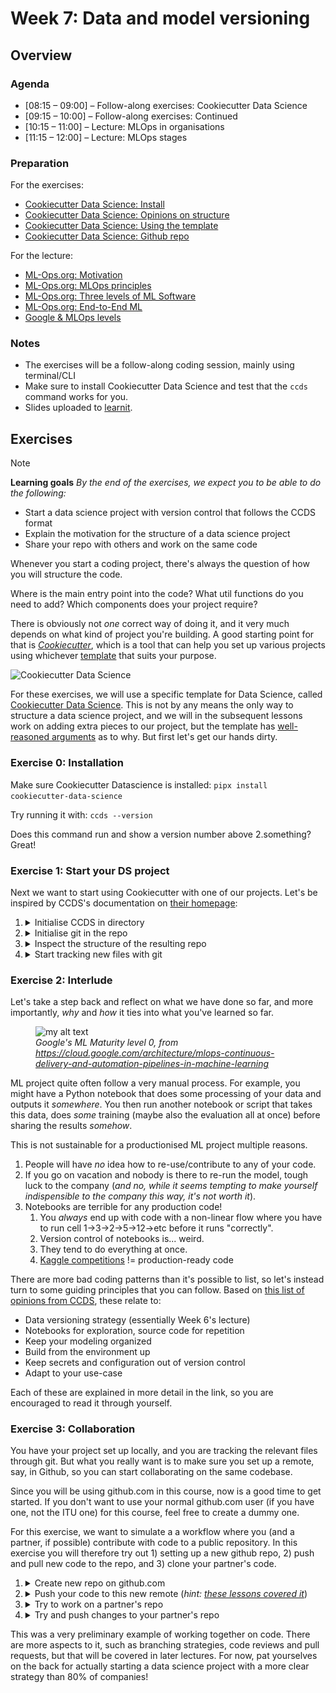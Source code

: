 # Week 7: Data and model versioning

## Overview

### Agenda

 * [08:15 – 09:00] – Follow-along exercises: Cookiecutter Data Science
 * [09:15 – 10:00] – Follow-along exercises: Continued
 * [10:15 – 11:00] – Lecture: MLOps in organisations
 * [11:15 – 12:00] – Lecture: MLOps stages

### Preparation

For the exercises:

* [Cookiecutter Data Science: Install](https://cookiecutter-data-science.drivendata.org/)
* [Cookiecutter Data Science: Opinions on structure](https://cookiecutter-data-science.drivendata.org/opinions/)
* [Cookiecutter Data Science: Using the template](https://cookiecutter-data-science.drivendata.org/using-the-template/)
* [Cookiecutter Data Science: Github repo](https://github.com/drivendataorg/cookiecutter-data-science)

For the lecture:

* [ML-Ops.org: Motivation](https://ml-ops.org/content/motivation)
* [ML-Ops.org: MLOps principles](https://ml-ops.org/content/mlops-principles)
* [ML-Ops.org: Three levels of ML Software](https://ml-ops.org/content/three-levels-of-ml-software)
* [ML-Ops.org: End-to-End ML](https://ml-ops.org/content/end-to-end-ml-workflow)
* [Google & MLOps levels](https://cloud.google.com/architecture/mlops-continuous-delivery-and-automation-pipelines-in-machine-learning)


### Notes

* The exercises will be a follow-along coding session, mainly using terminal/CLI
* Make sure to install Cookiecutter Data Science and test that the `ccds` command works for you.
* Slides uploaded to [learnit](https://learnit.itu.dk/course/view.php?id=3023571#section-7).

## Exercises

> [!NOTE]
> **Learning goals**
> <i>By the end of the exercises, we expect you to be able to do the following:</i>
> <ul>
> <li>Start a data science project with version control that follows the CCDS format</li>
> <li>Explain the motivation for the structure of a data science project</li>
> <li>Share your repo with others and work on the same code</li>
> </ul>

Whenever you start a coding project, there's always the question of how you will structure the code.

Where is the main entry point into the code? What util functions do you need to add? Which components does your project require?

There is obviously not _one_ correct way of doing it, and it very much depends on what kind of project you're building. A good starting point for that is [_Cookiecutter_](https://cookiecutter.readthedocs.io/en/stable/README.html), which is a tool that can help you set up various projects using whichever [template](https://www.cookiecutter.io/templates) that suits your purpose.


![Cookiecutter Data Science](https://cookiecutter-data-science.drivendata.org/ccds.png "Cookiecutter Data Science AI overlord logo")

For these exercises, we will use a specific template for Data Science, called [Cookiecutter Data Science](https://cookiecutter-data-science.drivendata.org/). This is not by any means the only way to structure a data science project, and we will in the subsequent lessons work on adding extra pieces to our project, but the template has [well-reasoned arguments](https://cookiecutter-data-science.drivendata.org/opinions/) as to why. But first let's get our hands dirty.



### Exercise 0: Installation

Make sure Cookiecutter Datascience is installed:
`pipx install cookiecutter-data-science`

Try running it with:
`ccds --version`

Does this command run and show a version number above 2.something? Great!

### Exercise 1: Start your DS project

Next we want to start using Cookiecutter with one of our projects. Let's be inspired by CCDS's documentation on [their homepage](https://cookiecutter-data-science.drivendata.org/using-the-template/):



1. <details> <summary> Initialise CCDS in directory </summary>
   In the terminal, run <code>ccds</code>

   <pre><i><u>Discuss in pairs what each option does</u></i></pre>
   </details>
   
2. <details> <summary> Initialise git in the repo</summary> 
   In the terminal, run <code>git init</code>
   </details>

3. <details> <summary>Inspect the structure of the resulting repo </summary>

   ```

   ├── LICENSE            <- Open-source license if one is chosen
   ├── Makefile           <- Makefile with convenience commands like `make data` or `make train`
   ├── README.md          <- The top-level README for developers using this project.
   ├── data
   │   ├── external       <- Data from third party sources.
   │   ├── interim        <- Intermediate data that has been transformed.
   │   ├── processed      <- The final, canonical data sets for modeling.
   │   └── raw            <- The original, immutable data dump.
   │
   ├── docs               <- A default mkdocs project; see www.mkdocs.org for details
   │
   ├── models             <- Trained and serialized models, model predictions, or model summaries
   │
   ├── notebooks          <- Jupyter notebooks. Naming convention is a number (for ordering),
   │                         the creator's initials, and a short `-` delimited description, e.g.
   │                         `1.0-jqp-initial-data-exploration`.
   │
   ├── pyproject.toml     <- Project configuration file with package metadata for 
   │                         {{ cookiecutter.module_name }} and configuration for tools like black
   │
   ├── references         <- Data dictionaries, manuals, and all other explanatory materials.
   │
   ├── reports            <- Generated analysis as HTML, PDF, LaTeX, etc.
   │   └── figures        <- Generated graphics and figures to be used in reporting
   │
   ├── requirements.txt   <- The requirements file for reproducing the analysis environment, e.g.
   │                         generated with `pip freeze > requirements.txt`
   │
   ├── setup.cfg          <- Configuration file for flake8
   │
   └── {{ cookiecutter.module_name }}   <- Source code for use in this project.
      │
      ├── __init__.py             <- Makes {{ cookiecutter.module_name }} a Python module
      │
      ├── config.py               <- Store useful variables and configuration
      │
      ├── dataset.py              <- Scripts to download or generate data
      │
      ├── features.py             <- Code to create features for modeling
      │
      ├── modeling                
      │   ├── __init__.py 
      │   ├── predict.py          <- Code to run model inference with trained models          
      │   └── train.py            <- Code to train models
      │
      └── plots.py                <- Code to create visualizations   
   ```

   <pre><i><u>Discuss in pairs how this structure makes sense to you</u>

   <li>Do you understand where the ML code goes?</li>
   <li>What does each of the pre-generated files do?</li>
   <li>Any terms that you don't know what they mean?</li>
   <li>Other confusing things?</li></i></pre>

   </details>

4. <details><summary>Start tracking new files with git</summary>
   <tt> git add .</tt>

   <tt> git commit -m "Initial DDCS commit"</tt>

   <pre><i><u>What does <code>git add .</code> do?
   Also: what's in .gitignore?</u></i></pre>

  </details>

### Exercise 2: Interlude

Let's take a step back and reflect on what we have done so far, and more importantly, _why_ and _how_ it ties into what you've learned so far.

<figure>
  <img src="https://cloud.google.com/static/architecture/images/mlops-continuous-delivery-and-automation-pipelines-in-machine-learning-2-manual-ml.svg" alt="my alt text"/>
  <figcaption><i>Google's ML Maturity level 0, from <a href="https://cloud.google.com/architecture/mlops-continuous-delivery-and-automation-pipelines-in-machine-learning">https://cloud.google.com/architecture/mlops-continuous-delivery-and-automation-pipelines-in-machine-learning</a></i></figcaption>
</figure>

ML project quite often follow a very manual process. For example, you might have a Python notebook that does some processing of your data and outputs it _somewhere_. You then run another notebook or script that takes this data, does _some_ training (maybe also the evaluation all at once) before sharing the results _somehow_.

This is not sustainable for a productionised ML project multiple reasons.

1. People will have _no_ idea how to re-use/contribute to any of your code.
2. If you go on vacation and nobody is there to re-run the model, tough luck to the company (_and no, while it seems tempting to make yourself indispensible to the company this way, it's not worth it_).
3. Notebooks are terrible for any production code!
   1. You _always_ end up with code with a non-linear flow where you have to run cell 1&rarr;3&rarr;2&rarr;5&rarr;12&rarr;etc before it runs "correctly".
   2. Version control of notebooks is... weird.
   3. They tend to do everything at once.
   4. [Kaggle competitions](https://www.kaggle.com/code) != production-ready code 

There are more bad coding patterns than it's possible to list, so let's instead turn to some guiding principles that you can follow. Based on [this list of opinions from CCDS](https://cookiecutter-data-science.drivendata.org/opinions), these relate to:

* Data versioning strategy (essentially Week 6's lecture)
* Notebooks for exploration, source code for repetition
* Keep your modeling organized
* Build from the environment up
* Keep secrets and configuration out of version control
* Adapt to your use-case

Each of these are explained in more detail in the link, so you are encouraged to read it through yourself.

### Exercise 3: Collaboration

You have your project set up locally, and you are tracking the relevant files through git. But what you really want is to make sure you set up a remote, say, in Github, so you can start collaborating on the same codebase.

Since you will be using github.com in this course, now is a good time to get started. If you don't want to use your normal github.com user (if you have one, not the ITU one) for this course, feel free to create a dummy one.

For this exercise, we want to simulate a a workflow where you (and a partner, if possible) contribute with code to a public repository. In this exercise you will therefore try out 1) setting up a new github repo, 2) push and pull new code to the repo, and 3) clone your partner's code.

1. <details> <summary> Create new repo on github.com </summary>
   <figure>
   <img src="resources/create_new_repo.png" alt="my alt text"/>
   <figcaption><i>Create a new repo on Github using the green button shown to the right.</i></figcaption>
   </figure>
   </details>
2. <details> <summary> Push your code to this new remote (<i>hint: <a href="https://lasselundstenjensen.github.io/itu-bds-sdse/lessons/git-basics/remote-and-fetch">these lessons covered it</a></i>)</summary>
   <tt>git remote add origin git@github.com:&lt;username&gt;/&lt;new_repo&gt;.git</tt>

   <tt>git push</tt>

   <pre><i><u>We are actually missing an argument to git push. Can you find out what?</u></i></pre>
   <details><summary>Hint:</summary>
   <tt>git push --set-upstream origin main</tt>
   </details>
   </details>
3. <details> <summary> Try to work on a partner's repo </summary>
   Go to a new unversioned/ungitted directory (<i>~/Projects for me</i>) and clone a partner's repo:

   <tt>git clone git@github.com:&lt;username&gt;/&lt;new_repo&gt;.git</tt>

   Now you have a local copy of the code that you can work with!
   </details>
4. <details> <summary> Try and push changes to your partner's repo </summary>
   Good developer practice is to not work directly on main since that is reserved for production code. Instead create a new branch:

   <tt>git checkout -b w07-model-training-script</tt>

   Next step is to make some meaningful changes. As hinted with the branch name, maybe you want to create the training script for the model.

   For now let's not be concerned with how train.py should look like. It depends on the project and such, but it generally takes data and model configurations as input and outputs a trained model. For now, let's just <tt>touch &lt;project_name&gt;/modeling/train.py</tt>.

   And then follow the typical git flow:

   <tt>git add &lt;project_name&gt;/modeling/train.py</tt>
   
   <tt>git commit -m "feat: model training script added"</tt>
   
   <tt>git push</tt>

   <pre><i><u>How does this git push differ from when you pushed to your own repo?</u></i></pre>

   </details>

This was a very preliminary example of working together on code. There are more aspects to it, such as branching strategies, code reviews and pull requests, but that will be covered in later lectures. For now, pat yourselves on the back for actually starting a data science project with a more clear strategy than 80% of companies!
